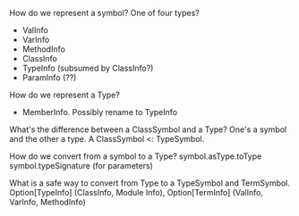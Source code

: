How do we represent a symbol?
 One of four types?
 - ValInfo
 - VarInfo
 - MethodInfo
 - ClassInfo
 - TypeInfo (subsumed by ClassInfo?)
 - ParamInfo (??)

How do we represent a Type?
- MemberInfo. Possibly rename to TypeInfo

What's the difference between a ClassSymbol and a Type?
 One's a symbol and the other a type. A ClassSymbol <: TypeSymbol.

How do we convert from a symbol to a Type?
symbol.asType.toType
symbol.typeSignature (for parameters)

What is a safe way to convert from Type to a TypeSymbol and TermSymbol.
Option[TypeInfo] (ClassInfo, Module Info), Option[TermInfo] (ValInfo, VarInfo, MethodInfo)


